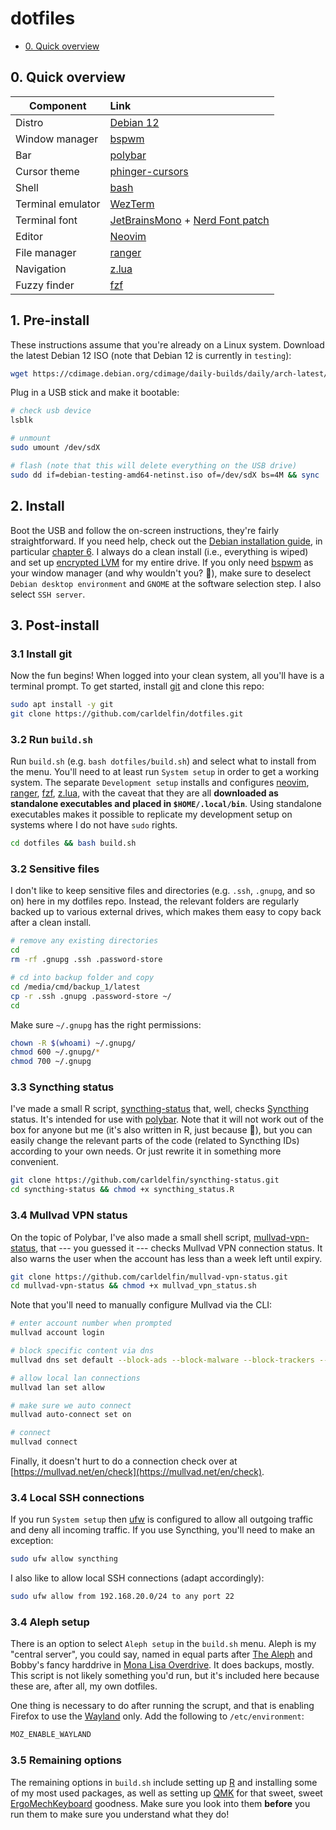 dotfiles
========

- [0. Quick overview](#quick-overview)

## 0. Quick overview

| Component           | Link                                            |
| --------------------| :-----------------------------------------------|
| Distro              | [Debian 12](https://wiki.debian.org/DebianBookworm)|
| Window manager      | [bspwm](https://github.com/baskerville/bspwm)|
| Bar                 | [polybar](https://github.com/polybar/polybar)|
| Cursor theme        | [phinger-cursors](https://github.com/phisch/phinger-cursors)|
| Shell               | [bash](https://www.gnu.org/software/bash/)|
| Terminal emulator   | [WezTerm](https://wezfurlong.org/wezterm/)|
| Terminal font       | [JetBrainsMono](https://github.com/JetBrains/JetBrainsMono) + [Nerd Font patch](https://www.nerdfonts.com/font-downloads)|
| Editor              | [Neovim](https://neovim.io/)|
| File manager        | [ranger](https://github.com/ranger/ranger)|
| Navigation          | [z.lua](https://github.com/skywind3000/z.lua)|
| Fuzzy finder        | [fzf](https://github.com/junegunn/fzf)|

## 1. Pre-install

These instructions assume that you're already on a Linux system. Download the latest Debian 12 ISO (note that Debian 12 is currently in `testing`):

```bash
wget https://cdimage.debian.org/cdimage/daily-builds/daily/arch-latest/amd64/iso-cd/debian-testing-amd64-netinst.iso
```

Plug in a USB stick and make it bootable:

```bash
# check usb device
lsblk

# unmount
sudo umount /dev/sdX

# flash (note that this will delete everything on the USB drive)
sudo dd if=debian-testing-amd64-netinst.iso of=/dev/sdX bs=4M && sync
```

## 2. Install

Boot the USB and follow the on-screen instructions, they're fairly straightforward. If you need help, check out the [Debian installation guide](https://www.debian.org/releases/stable/amd64/), in particular [chapter 6](https://www.debian.org/releases/stable/amd64/ch06.en.html). I always do a clean install (i.e., everything is wiped) and set up [encrypted LVM](https://wiki.debian.org/LVM#Encrypted_LVM) for my entire drive. If you only need [bspwm](https://github.com/baskerville/bspwm) as your window manager (and why wouldn't you? :shrug:), make sure to deselect `Debian desktop environment` and `GNOME` at the software selection step. I also select `SSH server`.

## 3. Post-install

### 3.1 Install git

Now the fun begins! When logged into your clean system, all you'll have is a terminal prompt. To get started, install [git](https://git-scm.com/) and clone this repo:

```bash
sudo apt install -y git
git clone https://github.com/carldelfin/dotfiles.git
```
### 3.2 Run `build.sh`

Run `build.sh` (e.g. `bash dotfiles/build.sh`) and select what to install from the menu. You'll need to at least run `System setup` in order to get a working system. The separate `Development setup` installs and configures [neovim](https://neovim.io/), [ranger](https://github.com/ranger/ranger), [fzf](https://github.com/junegunn/fzf), [z.lua](https://github.com/skywind3000/z.lua), with the caveat that they are all **downloaded as standalone executables and placed in `$HOME/.local/bin`**. Using standalone executables makes it possible to replicate my development setup on systems where I do not have `sudo` rights.

```bash
cd dotfiles && bash build.sh
```
### 3.2 Sensitive files

I don't like to keep sensitive files and directories (e.g. `.ssh`, `.gnupg`, and so on) here in my dotfiles repo. Instead, the relevant folders are regularly backed up to various external drives, which makes them easy to copy back after a clean install. 

```bash
# remove any existing directories
cd
rm -rf .gnupg .ssh .password-store 

# cd into backup folder and copy
cd /media/cmd/backup_1/latest
cp -r .ssh .gnupg .password-store ~/
cd
```

Make sure `~/.gnupg` has the right permissions:

```bash
chown -R $(whoami) ~/.gnupg/
chmod 600 ~/.gnupg/*
chmod 700 ~/.gnupg
```

### 3.3 Syncthing status

I've made a small R script, [syncthing-status](https://github.com/carldelfin/syncthing-status) that, well, checks [Syncthing](https://syncthing.net/) status. It's intended for use with [polybar](https://github.com/polybar/polybar). Note that it will not work out of the box for anyone but me (it's also written in R, just because :shrug:), but you can easily change the relevant parts of the code (related to Syncthing IDs) according to your own needs. Or just rewrite it in something more convenient.

```bash
git clone https://github.com/carldelfin/syncthing-status.git
cd syncthing-status && chmod +x syncthing_status.R
```

### 3.4 Mullvad VPN status

On the topic of Polybar, I've also made a small shell script, [mullvad-vpn-status](https://github.com/carldelfin/mullvad-vpn-status), that --- you guessed it --- checks Mullvad VPN connection status. It also warns the user when the account has less than a week left until expiry.

```bash
git clone https://github.com/carldelfin/mullvad-vpn-status.git
cd mullvad-vpn-status && chmod +x mullvad_vpn_status.sh
```

Note that you'll need to manually configure Mullvad via the CLI:

```bash
# enter account number when prompted
mullvad account login

# block specific content via dns
mullvad dns set default --block-ads --block-malware --block-trackers --block-gambling --block-adult-content

# allow local lan connections
mullvad lan set allow

# make sure we auto connect
mullvad auto-connect set on

# connect
mullvad connect
```

Finally, it doesn't hurt to do a connection check over at [https://mullvad.net/en/check](https://mullvad.net/en/check).

### 3.4 Local SSH connections

If you run `System setup` then [ufw](https://launchpad.net/ufw) is configured to allow all outgoing traffic and deny all incoming traffic. If you use Syncthing, you'll need to make an exception:

```bash
sudo ufw allow syncthing
```

I also like to allow local SSH connections (adapt accordingly):

```bash
sudo ufw allow from 192.168.20.0/24 to any port 22
```

### 3.4 Aleph setup

There is an option to select `Aleph setup` in the `build.sh` menu. Aleph is my "central server", you could say, named in equal parts after [The Aleph](https://en.wikipedia.org/wiki/The_Aleph_(short_story)) and Bobby's fancy harddrive in [Mona Lisa Overdrive](https://en.wikipedia.org/wiki/Mona_Lisa_Overdrive). It does backups, mostly. This script is not likely something you'd run, but it's included here because these are, after all, my own dotfiles.

One thing is necessary to do after running the scrupt, and that is enabling Firefox to use the [Wayland](https://wayland.freedesktop.org/) only. Add the following to `/etc/environment`:

```bash
MOZ_ENABLE_WAYLAND
```

### 3.5 Remaining options

The remaining options in `build.sh` include setting up [R](https://www.r-project.org/) and installing some of my most used packages, as well as setting up [QMK](https://qmk.fm/) for that sweet, sweet [ErgoMechKeyboard](https://www.reddit.com/r/ErgoMechKeyboards/) goodness. Make sure you look into them **before** you run them to make sure you understand what they do!
